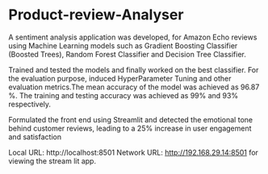 # Product-review-Analyser

A sentiment analysis application was developed, for Amazon Echo reviews using Machine Learning models such as
Gradient Boosting Classifier (Boosted Trees), Random Forest Classifier and Decision Tree Classifier.

Trained and tested the models and finally worked on the best classifier. For the evaluation purpose, induced
HyperParameter Tuning and other evaluation metrics.The mean accuracy of the model was achieved as 96.87 %. The
training and testing accuracy was achieved as 99% and 93% respectively.

Formulated the front end using Streamlit and detected the emotional tone behind customer reviews, leading to a 25%
increase in user engagement and satisfaction

Local URL: http://localhost:8501
Network URL: http://192.168.29.14:8501 for viewing the stream lit app.




